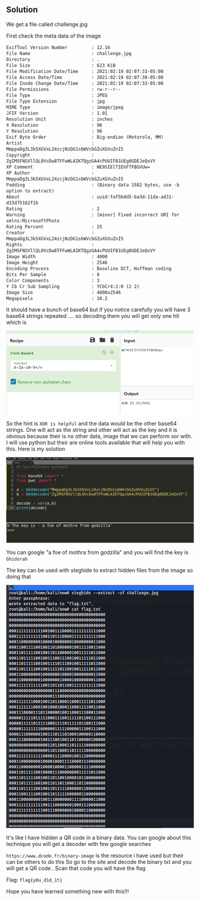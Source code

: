 ## Solution

We get a file called challenge.jpg

First check the meta data of the image
```
ExifTool Version Number         : 12.16
File Name                       : challenge.jpg
Directory                       : .
File Size                       : 623 KiB
File Modification Date/Time     : 2021:02:19 02:07:33-05:00
File Access Date/Time           : 2021:02:19 02:07:38-05:00
File Inode Change Date/Time     : 2021:02:19 02:07:33-05:00
File Permissions                : rw-r--r--
File Type                       : JPEG
File Type Extension             : jpg
MIME Type                       : image/jpeg
JFIF Version                    : 1.01
Resolution Unit                 : inches
X Resolution                    : 96
Y Resolution                    : 96
Exif Byte Order                 : Big-endian (Motorola, MM)
Artist                          : MmppaDg3L3k5XGVxL24zcjNzDG1sbWVcbGZuXGVuZnI5
Copyright                       : ZgIMSFNSVllQL0VcDw8TFFwWLAIKTQgzGA4cPUUIFB1UEg0GDEJeQxVY
XP Comment                      : WE9SIElTIEhFTFBGVUw=
XP Author                       : MmppaDg3L3k5XGVxL24zcjNzDG1sbWVcbGZuXGVuZnI5
Padding                         : (Binary data 1582 bytes, use -b option to extract)
About                           : uuid:faf5bdd5-ba3d-11da-ad31-d33d75182f1b
Rating                          : 2
Warning                         : [minor] Fixed incorrect URI for xmlns:MicrosoftPhoto
Rating Percent                  : 25
Creator                         : MmppaDg3L3k5XGVxL24zcjNzDG1sbWVcbGZuXGVuZnI5
Rights                          : ZgIMSFNSVllQL0VcDw8TFFwWLAIKTQgzGA4cPUUIFB1UEg0GDEJeQxVY
Image Width                     : 4000
Image Height                    : 2546
Encoding Process                : Baseline DCT, Huffman coding
Bits Per Sample                 : 8
Color Components                : 3
Y Cb Cr Sub Sampling            : YCbCr4:2:0 (2 2)
Image Size                      : 4000x2546
Megapixels                      : 10.2
```
It should have a bunch of base64 but if you notice carefully you will have 3 base64 strings repeated ....
so decoding them you will get only one hit which is 

<img src="Capture.PNG" />

So the hint is ```XOR is helpful``` and the data would be the other base64 strings. One will act as the string and other will act as the key
and it is obvious because their is no other data, image that we can perform xor with. I will use python but their are online tools available that will help you 
with this. Here is my solution

<img src = "Capture1.PNG" />

You can google "a foe of mothra from godzilla" and you will find the key is ```Ghidorah```

The key can be used with steghide to extract hidden files from the image so doing that

<img src = "Capture2.PNG" />

It's like I have hidden a QR code in a binary data. You can google about this technique you will get a decoder with few google searches 

```https://www.dcode.fr/binary-image``` is the resource i have used but their can be others to do this
So go to the site and decode the binary txt and you will get a QR code . Scan that code you will have the flag

Flag: ```flag{y0u_d1d_1t}```

Hope you have learned something new with this!!!



